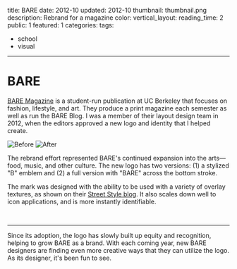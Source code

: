 title: BARE
date: 2012-10
updated: 2012-10
thumbnail: thumbnail.png
description: Rebrand for a magazine
color:
vertical_layout:
reading_time: 2
public: 1
featured: 1
categories:
tags:
- school
- visual
---

# BARE

<span class="lead-in">[BARE Magazine](http://www.baremagazine.org/)</span> is a student-run publication at UC Berkeley that focuses on fashion, lifestyle, and art. They produce a print magazine each semester as well as run the BARE Blog. I was a member of their layout design team in 2012, when the editors approved a new logo and identity that I helped create.

<img class="faded" src="old-logo.png" alt="Before">
<img class="faded" src="new-logo-wide.svg" alt="After">

The rebrand effort represented BARE's continued expansion into the arts—food, music, and other culture. The new logo has two versions: (1) a stylized "B" emblem and (2) a full version with "BARE" across the bottom stroke.

The mark was designed with the ability to be used with a variety of overlay textures, as shown on their [Street Style blog](http://www.barestreetstyle.org/). It also scales down well to icon applications, and is more instantly identifiable.

<img class="default u-fillWidth" src="magazines.jpg" alt="">
<img class="default u-fillWidth" src="flyers.jpg" alt="">
<img class="default u-fillWidth" src="stickers.jpg" alt="">

---
<span class="lead-in">Since its adoption</span>, the logo has slowly built up equity and recognition, helping to grow BARE as a brand. With each coming year, new BARE designers are finding even more creative ways that they can utilize the logo. As its designer, it's been fun to see.
